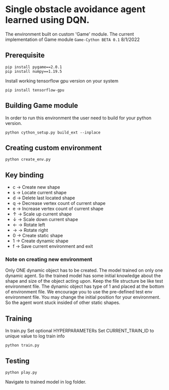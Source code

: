 # **Single obstacle avoidance agent learned using DQN.**
The environment built on custom 'Game' module.
The current implementation of Game module `Game-Cython BETA 0.1`
8/1/2022

## Prerequisite
```
pip install pygame==2.0.1
pip install numpy==1.19.5
```

Install working tensorflow gpu version on your system
```
pip install tensorflow-gpu
```

## Building Game module
In order to run this environment the user need to build for your python version.

```
python cython_setup.py build_ext --inplace
```

## Creating custom environment
```
python create_env.py
```

## Key binding

<ul>
    <li>c -> Create new shape</li>
    <li>s -> Locate current shape</li>
    <li>d -> Delete last located shape</li>
    <li>q -> Decrease vertex count of current shape</li>
    <li>e -> Increase vertex count of current shape</li>
    <li>↑ -> Scale up current shape</li>
    <li>↓ -> Scale down current shape</li>
    <li>← -> Rotate left</li>
    <li>→ -> Rotate right</li>
    <li>0 -> Create static shape</li>
    <li>1 -> Create dynamic shape</li>
    <li>f -> Save current environment and exit</li>
</ul>

### Note on creating new environment
Only ONE dynamic object has to be created.
The model trained on only one dynamic agent.
So the trained model has some initial knowledge about
the shape and size of the object acting upon.
Keep the file structure be like test environment file.
The dynamic object has type of 1 and placed at the bottom of environment file.
We encourage you to use the pre-defined test env environment file.
You may change the initial position for your environment. So the agent
wont stuck insided of other static shapes.

## Training
In train.py
Set optional HYPERPARAMETERs
Set CURRENT_TRAIN_ID to unique value to log train info
```
python train.py
```

## Testing
```
python play.py
```
Navigate to trained model in log folder.
